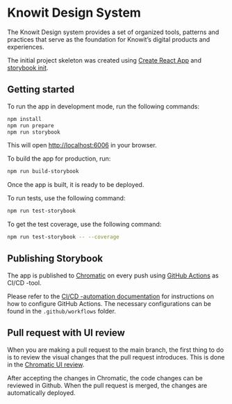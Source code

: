 # Knowit Design System

The Knowit Design system provides a set of organized tools, patterns and practices that serve as the foundation for Knowit’s digital products and experiences.

The initial project skeleton was created using [Create React App](https://github.com/facebook/create-react-app) and [storybook init](https://storybook.js.org/docs/react/get-started/install).

## Getting started

To run the app in development mode, run the following commands:

```bash
npm install
npm run prepare
npm run storybook
```

This will open [http://localhost:6006](http://localhost:6006) in your browser.

To build the app for production, run:

```bash
npm run build-storybook
```

Once the app is built, it is ready to be deployed.

To run tests, use the following command:

```bash
npm run test-storybook
```

To get the test coverage, use the following command:

```bash
npm run test-storybook -- --coverage
```

## Publishing Storybook

The app is published to [Chromatic](https://www.chromatic.com/) on every push using [GitHub Actions](https://github.com/features/actions) as CI/CD -tool.

Please refer to the [CI/CD -automation documentation](https://www.chromatic.com/docs/github-actions) for instructions on how to configure GitHub Actions. The necessary configurations can be found in the `.github/workflows` folder.

## Pull request with UI review

When you are making a pull request to the main branch, the first thing to do is to review the visual changes that the pull request introduces. This is done in the [Chromatic UI review](https://www.chromatic.com/docs/review).

After accepting the changes in Chromatic, the code changes can be reviewed in Github. When the pull request is merged, the changes are automatically deployed.
